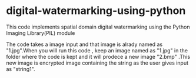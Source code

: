 digital-watermarking-using-python
==========================

This code implements spatial domain digital watermarking using the Python Imaging Library(PIL) module


The code takes a image input and that image is alrady named as "1.jpg".When you will run this code , keep an image named as "1.jpg" in the folder where the code is kept and it will prodece a new image "2.bmp" .This new image is encrypted image containing the string as the user gives input as "string1".
